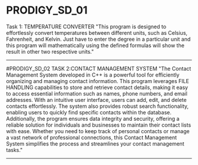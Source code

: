 # PRODIGY_SD_01
Task 1: TEMPERATURE CONVERTER
"This program is designed to effortlessly convert temperatures between different units, such as Celsius, Fahrenheit, and Kelvin.
Just have to enter the degree in a particular unit and this program will mathematically using the defined formulas will show the result in other two respective units."
__________________________________________________________________________________________________________________________________________________________________________________

 #PRODIGY_SD_02
 TASK 2:CONTACT MANAGEMENT SYSTEM
 "The Contact Management System developed in C++ is a powerful tool for efficiently organizing and managing contact information. This program leverages FILE HANDLING capabilities to store and retrieve contact details, making it easy to access essential information such as names, phone numbers, and email addresses. With an intuitive user interface, users can add, edit, and delete contacts effortlessly. The system also provides robust search functionality, enabling users to quickly find specific contacts within the database. Additionally, the program ensures data integrity and security, offering a reliable solution for individuals and businesses to maintain their contact lists with ease. Whether you need to keep track of personal contacts or manage a vast network of professional connections, this Contact Management System simplifies the process and streamlines your contact management tasks."
____________________________________________________________________________________________________________________________________________________________________________________
 
 
